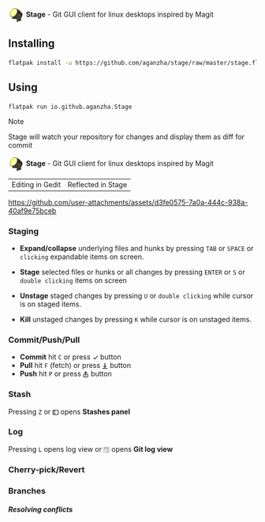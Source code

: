 <p float="left">
   <img valign="middle" alt="Stage logo" src="./icons/64x64/io.github.aganzha.Stage.png" width="32">
   <strong>Stage</strong> -
   <span>Git GUI client for linux desktops inspired by Magit</span>
</p>

## Installing
```sh
flatpak install -u https://github.com/aganzha/stage/raw/master/stage.flatpakref
```

## Using
```sh
flatpak run io.github.aganzha.Stage
```
> [!NOTE]
> Stage will watch your repository for changes and display them as diff for commit


<p float="left">
   <img valign="middle" alt="Stage logo" src="./icons/64x64/io.github.aganzha.Stage.png" width="32">
   <strong>Stage</strong> -
   <span>Git GUI client for linux desktops inspired by Magit</span>
</p>

<div align="center">
<table width="100%">
  <tr>
    <td align="center">Editing in Gedit</td>
    <td align="center">Reflected in Stage</td>
  </tr>
</table>
</div>

https://github.com/user-attachments/assets/d3fe0575-7a0a-444c-938a-40af9e75bceb


### Staging

- **Expand/collapse** underlying files and hunks by pressing `TAB` or `SPACE` or `clicking` expandable items on screen.

- **Stage** selected files or hunks or all changes by pressing `ENTER` or `S` or `double clicking` items on screen

- **Unstage** staged changes by pressing `U` or `double clicking` while cursor is on staged items.

- **Kill** unstaged changes by pressing `K` while cursor is on unstaged items.


### Commit/Push/Pull
- **Commit** hit `C` or press <span><img valign="middle" alt="Commit button" src="./icons/object-select-symbolic.svg" width="12"/></span> button
- **Pull** hit `F` (fetch) or press <span><img valign="middle" alt="Pull button" src="./icons/document-save-symbolic.svg" width="12"/></span> button
- **Push** hit `P` or press <span><img valign="middle" alt="Push button" src="./icons/send-to-symbolic.svg" width="12"/></span> button

### Stash
Pressing `Z` or <span><img valign="middle" alt="Push button" src="./icons/sidebar-show-symbolic.svg" width="12"/></span> opens **Stashes panel**
### Log
Pressing `L` opens log view or <span><img valign="middle" alt="Push button" src="./icons/org.gnome.Logs-symbolic.svg" width="12"/></span> opens **Git log view**
### Cherry-pick/Revert
### Branches
##### Resolving conflicts
